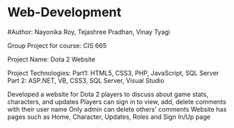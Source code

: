 # Web-Development

#Author: Nayonika Roy, Tejashree Pradhan, Vinay Tyagi

Group Project for course: CIS 665

Project Name: Dota 2 Website

Project Technologies: Part1: HTML5, CSS3, PHP, JavaScript, SQL Server
Part 2: ASP.NET, VB, CSS3, SQL Server, Visual Studio

Developed a website for Dota 2 players to discuss about game stats, characters, and updates
Players can sign in to view, add, delete comments with their user name
Only admin can delete others' comments
Website has pages such as Home, Character, Updates, Roles and Sign In/Up page
